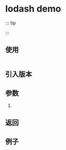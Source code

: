 # lodash demo

::: tip

:::

## 使用

```javascript

```



## 引入版本



## 参数

1. 

## 返回



## 例子

```javascript

```
